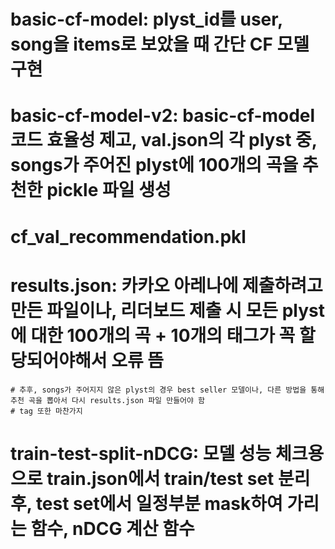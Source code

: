 # basic-cf-model: plyst_id를 user, song을 items로 보았을 때 간단 CF 모델 구현
# basic-cf-model-v2: basic-cf-model 코드 효율성 제고, val.json의 각 plyst 중, songs가 주어진 plyst에 100개의 곡을 추천한 pickle 파일 생성
  # cf_val_recommendation.pkl
  # results.json: 카카오 아레나에 제출하려고 만든 파일이나, 리더보드 제출 시 모든 plyst에 대한 100개의 곡 + 10개의 태그가 꼭 할당되어야해서 오류 뜸
    # 추후, songs가 주어지지 않은 plyst의 경우 best seller 모델이나, 다른 방법을 통해 추천 곡을 뽑아서 다시 results.json 파일 만들어야 함
    # tag 또한 마찬가지
# train-test-split-nDCG: 모델 성능 체크용으로 train.json에서 train/test set 분리 후, test set에서 일정부분 mask하여 가리는 함수, nDCG 계산 함수
